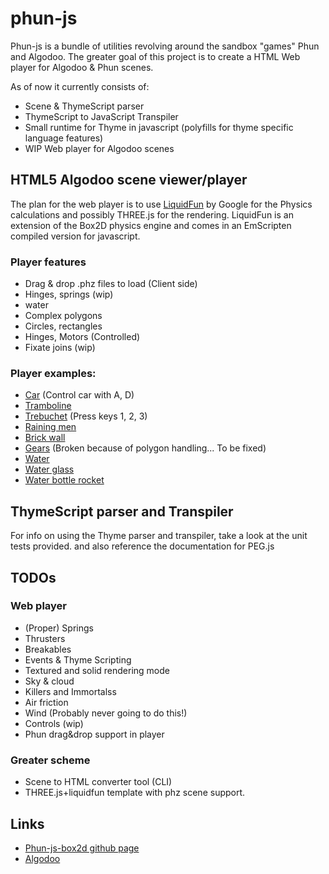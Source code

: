 # phun-js
Phun-js is a bundle of utilities revolving around the sandbox "games" Phun and Algodoo.
The greater goal of this project is to create a HTML Web player for Algodoo & Phun scenes.

As of now it currently consists of:
- Scene & ThymeScript parser
- ThymeScript to JavaScript Transpiler
- Small runtime for Thyme in javascript (polyfills for thyme specific language features)
- WIP Web player for Algodoo scenes

## HTML5 Algodoo scene viewer/player
The plan for the web player is to use [LiquidFun](https://github.com/google/liquidfun) by Google for the Physics calculations and possibly THREE.js for the rendering. LiquidFun is an extension of the Box2D physics engine and comes in an EmScripten compiled version for javascript.

### Player features
  - Drag & drop .phz files to load (Client side)
  - Hinges, springs (wip)
  - water
  - Complex polygons
  - Circles, rectangles
  - Hinges, Motors (Controlled)
  - Fixate joins (wip)

### Player examples:
   + [Car](https://ejth.github.io/phun-js-box2d/lib/player/index.html?scene=car.phz) (Control car with A, D)
   + [Tramboline](https://ejth.github.io/phun-js-box2d/lib/player/index.html?scene=tramboline.phz)
   + [Trebuchet](https://ejth.github.io/phun-js-box2d/lib/player/index.html?scene=Trebuchet.phz) (Press keys 1, 2, 3)
   + [Raining men](https://ejth.github.io/phun-js-box2d/lib/player/index.html?scene=rainingmen.phz)
   + [Brick wall](https://ejth.github.io/phun-js-box2d/lib/player/index.html?scene=BrickWallTest.phz)
   + [Gears](https://ejth.github.io/phun-js-box2d/lib/player/index.html?scene=gears.phz) (Broken because of polygon handling... To be fixed)
   + [Water](https://ejth.github.io/phun-js-box2d/lib/player/index.html?scene=water.phz)
   + [Water glass](https://ejth.github.io/phun-js-box2d/lib/player/index.html?scene=waterglass.phz)
   + [Water bottle rocket](https://ejth.github.io/phun-js-box2d/lib/player/index.html?scene=rocket.phz)

## ThymeScript parser and Transpiler
  For info on using the Thyme parser and transpiler, take a look at the unit tests provided. and also reference the documentation for PEG.js

## TODOs

### Web player
   + (Proper) Springs
   + Thrusters
   + Breakables
   + Events & Thyme Scripting
   + Textured and solid rendering mode
   + Sky & cloud
   + Killers and Immortalss
   + Air friction
   + Wind (Probably never going to do this!)
   + Controls (wip)
   + Phun drag&drop support in player

### Greater scheme
   + Scene to HTML converter tool (CLI)
   + THREE.js+liquidfun template with phz scene support.

## Links
+ [Phun-js-box2d github page](http://github.com/ejth/phun-js-box2d)
+ [Algodoo](http://algodoo.com)
